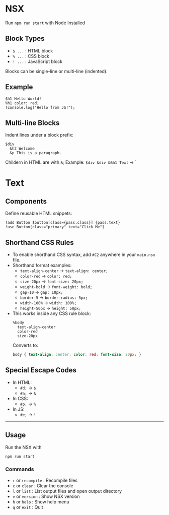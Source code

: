 # NSX

Run `npm run start` with Node Installed

## Block Types

- `$ ...` : HTML block
- `% ...` : CSS block
- `! ...` : JavaScript block

Blocks can be single-line or multi-line (indented).

## Example

```
$h1 Hello World!
%h1 color: red;
!console.log("Hello from JS!");
```

## Multi-line Blocks

Indent lines under a block prefix:

```
$div
  &h2 Welcome
  &p This is a paragraph.
```
Childern in HTML are with `&`; Example: `$div &div &&h1 Text` -> `<div><div><h1> Text </h1></div></div>
## Components

Define reusable HTML snippets:

```
!add Button $button[class={pass.class}] {pass.text}
!use Button[class="primary" text="Click Me"]
```
## Shorthand CSS Rules

- To enable shorthand CSS syntax, add `#C2` anywhere in your `main.nsx` file.
- Shorthand format examples:
    - `text-align-center` → `text-align: center;`
    - `color-red` → `color: red;`
    - `size-20px` → `font-size: 20px;`
    - `weight-bold` → `font-weight: bold;`
    - `gap-10` → `gap: 10px;`
    - `border-5` → `border-radius: 5px;`
    - `width-100%` → `width: 100%;`
    - `height-50px` → `height: 50px;`
- This works inside any CSS rule block:
    ```
    %body
      text-align-center
      color-red
      size-20px
    ```
    Converts to:
    ```css
    body { text-align: center; color: red; font-size: 20px; }
    ```

## Special Escape Codes

- In HTML:
  - `#d;` → `$`
  - `#a;` → `&`
- In CSS:
  - `#p;` → `%`
- In JS:
  - `#e;` → `!`

---

## Usage

Run the NSX with

```sh
npm run start
```

### Commands

- `r` or `recompile` : Recompile files
- `c` or `clear`     : Clear the console
- `l` or `list`      : List output files and open output directory
- `v` or `version`   : Show NSX version
- `h` or `help`      : Show help menu
- `q` or `exit`      : Quit